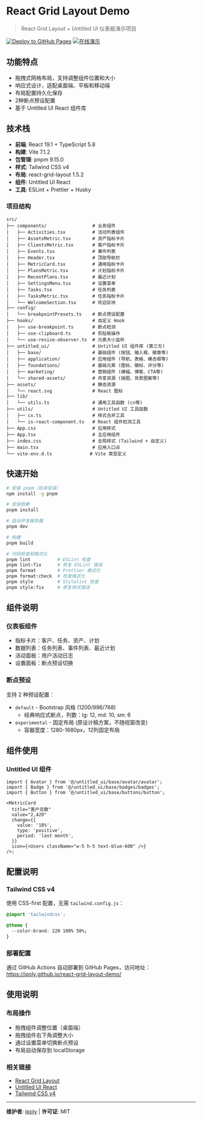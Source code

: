 # React Grid Layout Demo

> React Grid Layout + Untitled UI 仪表板演示项目

[![Deploy to GitHub Pages](https://github.com/ipoly/react-grid-layout-demo/actions/workflows/deploy.yml/badge.svg)](https://github.com/ipoly/react-grid-layout-demo/actions/workflows/deploy.yml)
[![在线演示](https://img.shields.io/badge/在线-演示-blue)](https://ipoly.github.io/react-grid-layout-demo/)

## 功能特点

- 拖拽式网格布局，支持调整组件位置和大小
- 响应式设计，适配桌面端、平板和移动端
- 布局配置持久化保存
- 2种断点预设配置
- 基于 Untitled UI React 组件库

## 技术栈

- **前端**: React 19.1 + TypeScript 5.8
- **构建**: Vite 7.1.2
- **包管理**: pnpm 9.15.0
- **样式**: Tailwind CSS v4
- **布局**: react-grid-layout 1.5.2
- **组件**: Untitled UI React
- **工具**: ESLint + Prettier + Husky

### 项目结构

```
src/
├── components/                 # 业务组件
│   ├── Activities.tsx          # 活动列表组件
│   ├── AssetsMetric.tsx        # 资产指标卡片
│   ├── ClientsMetric.tsx       # 客户指标卡片
│   ├── Events.tsx              # 事件列表
│   ├── Header.tsx              # 顶部导航栏
│   ├── MetricCard.tsx          # 通用指标卡片
│   ├── PlansMetric.tsx         # 计划指标卡片
│   ├── RecentPlans.tsx         # 最近计划
│   ├── SettingsMenu.tsx        # 设置菜单
│   ├── Tasks.tsx               # 任务列表
│   ├── TasksMetric.tsx         # 任务指标卡片
│   └── WelcomeSection.tsx      # 欢迎区块
├── config/
│   └── breakpointPresets.ts    # 断点预设配置
├── hooks/                      # 自定义 Hook
│   ├── use-breakpoint.ts       # 断点检测
│   ├── use-clipboard.ts        # 剪贴板操作
│   └── use-resize-observer.ts  # 元素大小监听
├── untitled_ui/                # Untitled UI 组件库 (第三方)
│   ├── base/                   # 基础组件 (按钮、输入框、徽章等)
│   ├── application/            # 应用组件 (导航、表格、模态框等)
│   ├── foundations/            # 基础元素 (图标、徽标、评分等)
│   ├── marketing/              # 营销组件 (横幅、博客、CTA等)
│   └── shared-assets/          # 共享资源 (插图、背景图案等)
├── assets/                     # 静态资源
│   └── react.svg               # React 图标
├── lib/
│   └── utils.ts                # 通用工具函数 (cn等)
├── utils/                      # Untitled UI 工具函数
│   ├── cx.ts                   # 样式合并工具
│   └── is-react-component.ts   # React 组件检测工具
├── App.css                     # 应用样式
├── App.tsx                     # 主应用组件
├── index.css                   # 全局样式 (Tailwind + 自定义)
├── main.tsx                    # 应用入口点
└── vite-env.d.ts              # Vite 类型定义
```

## 快速开始

```bash
# 安装 pnpm（如未安装）
npm install -g pnpm

# 安装依赖
pnpm install

# 启动开发服务器
pnpm dev

# 构建
pnpm build

# 代码检查和格式化
pnpm lint          # ESLint 检查
pnpm lint:fix      # 修复 ESLint 错误
pnpm format        # Prettier 格式化
pnpm format:check  # 检查格式化
pnpm style         # Stylelint 检查
pnpm style:fix     # 修复样式错误
```

## 组件说明

### 仪表板组件

- 指标卡片：客户、任务、资产、计划
- 数据列表：任务列表、事件列表、最近计划
- 活动面板：用户活动日志
- 设置面板：断点预设切换

### 断点预设

支持 2 种预设配置：

- `default` - Bootstrap 风格 (1200/996/768)
  - 经典响应式断点，列数：lg: 12, md: 10, sm: 6
- `experimental` - 固定布局 (原设计稿方案，不随视窗改变)
  - 容器宽度：1280-1680px，12列固定布局

## 组件使用

### Untitled UI 组件

```tsx
import { Avatar } from '@/untitled_ui/base/avatar/avatar';
import { Badge } from '@/untitled_ui/base/badges/badges';
import { Button } from '@/untitled_ui/base/buttons/button';

<MetricCard
  title="客户总数"
  value="2,420"
  change={{
    value: '18%',
    type: 'positive',
    period: 'last month',
  }}
  icon={<Users className="w-5 h-5 text-blue-600" />}
/>;
```

## 配置说明

### Tailwind CSS v4

使用 CSS-first 配置，无需 `tailwind.config.js`：

```css
@import 'tailwindcss';

@theme {
  --color-brand: 220 100% 50%;
}
```

### 部署配置

通过 GitHub Actions 自动部署到 GitHub Pages，访问地址：
https://ipoly.github.io/react-grid-layout-demo/

## 使用说明

### 布局操作

- 拖拽组件调整位置（桌面端）
- 拖拽组件右下角调整大小
- 通过设置菜单切换断点预设
- 布局自动保存到 localStorage

### 相关链接

- [React Grid Layout](https://github.com/react-grid-layout/react-grid-layout)
- [Untitled UI React](https://www.untitledui.com/react)
- [Tailwind CSS v4](https://tailwindcss.com/docs)

---

**维护者**: [ipoly](https://github.com/ipoly) | **许可证**: MIT
